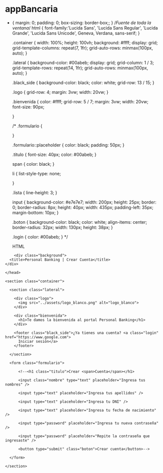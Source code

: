 # appBancaria

* {
  margin: 0;
  padding: 0;
  box-sizing: border-box;;
}
/*Fuente de toda la ventana*/
  html {
    font-family:'Lucida Sans', 'Lucida Sans Regular', 'Lucida Grande', 'Lucida Sans Unicode',
     Geneva, Verdana, sans-serif;
  }

  .container {
    width: 100%;
    height: 100vh;
    background: #ffff;
    display: grid;
    grid-template-columns: repeat(7, 1fr);
    grid-auto-rows: minmax(100px, auto);
  }

  .lateral {
    background-color: #00abeb;
    display: grid;
    grid-column: 1 / 3;
    grid-template-rows: repeat(14, 1fr);
    grid-auto-rows: minmax(100px, auto);
  }

  .black_side {
    background-color: black;
    color: white;
    grid-row: 13 / 15;
  }

  .logo {
    grid-row: 4;
    margin: 3vw;
    width: 20vw;
  }

  .bienvenida {
    color: #ffff;
    grid-row: 5 / 7;
    margin: 3vw;
    width: 20vw;
    font-size: 90px;
    
  }

  /*
  .formulario {
    
  }

  .formulario::placeholder {
    color: black;
    padding: 50px;
  }
  
  .titulo {
    font-size: 40px;
    color: #00abeb;
  }
  
  span {
    color: black;
  }
  
  li {
    list-style-type: none;
    
  }

  .lista {
    line-height: 3;
  }

  input {
    background-color: #e7e7e7; 
    width: 200px;
    height: 25px;
    border: 0;
    border-radius: 8px;
    height: 40px;
    width: 435px;
    padding-left: 35px;
    margin-bottom: 10px;
  }
  
  .boton {
    background-color: black;
    color: white;
    align-items: center;
    border-radius: 32px;
    width: 130px;
    height: 38px;
  }
  
  
  
  .login {
    color: #00abeb;
  }
  */




  HTML
  <!DOCTYPE html>

<link rel="stylesheet" href="C:\Users\josmartinez\Documents\PANTALLAFIGMA\styles\styles.css" />
<html lang="es">
  
  <head>
		<meta charset="utf-8" />

		<div class="background">
      <title>Personal Banking | Crear Cuenta</title>
    </div>

	</head>
  
  <body>

    <section class="container">

      <section class="lateral">

        <div class="logo">
          <img src="../assets/logo_blanco.png" alt="logo_blanco">
        </div>

        <div class="bienvenida">
          <h1>Te damos la bienvenida al portal Personal Banking</h1>
        </div>

        <footer class="black_side">¿Ya tienes una cuenta? <a class="login" href="https://www.google.com">
          Iniciar sesión</a>
        </footer>
          
      </section>

      <form class="formulario">

          <!--<h1 class="titulo">Crear <span>Cuenta</span></h1>

          <input class="nombre" type="text" placeholder="Ingresa tus nombres" />

          <input type="text" placeholder="Ingresa tus apellidos" />

          <input type="text" placeholder="Ingresa tu DNI" />

          <input type="text" placeholder="Ingresa tu fecha de nacimiento" />

          <input type="password" placeholder="Ingresa tu nueva contraseña" />

          <input type="password" placeholder="Repite la contraseña que ingresaste" />

          <button type="submit" class="boton">Crear cuenta</button>-->

      </form>

    </section>
      
    
  </body>
